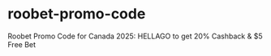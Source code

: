 # roobet-promo-code
Roobet Promo Code for Canada 2025: HELLAGO to get 20% Cashback &amp; $5 Free Bet
